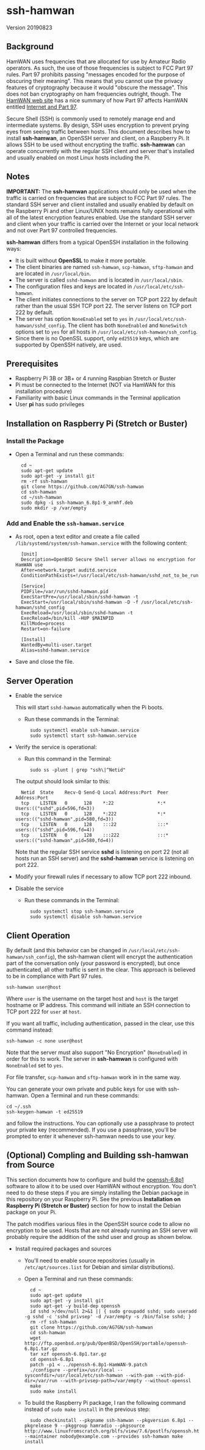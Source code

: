 # ssh-hamwan
Version 20190823

## Background

HamWAN uses frequencies that are allocated for use by Amateur Radio operators.  As such, the use of those frequencies is subject to FCC Part 97 rules.  Part 97 prohibits passing "messages encoded for the purpose of obscuring their meaning".  This means that you cannot use the privacy features of cryptography because it would "obscure the message".  This does not ban cryptography on ham frequencies outright, though.  The [HamWAN web site](http://hamwan.org) has a nice summary of how Part 97 affects HamWAN entitled [Internet and Part 97](http://hamwan.org/Administrative/Internet%20and%20Part%2097.html).

Secure Shell (SSH) is commonly used to remotely manage end and intermediate systems.  By design, SSH uses encryption to prevent prying eyes from seeing traffic between hosts.  This document describes how to install __ssh-hamwan__, an OpenSSH server and client, on a Raspberry Pi.  It allows SSH to be used without encrypting the traffic.  __ssh-hamwan__ can operate concurrently with the regular SSH client and server that's installed and usually enabled on most Linux hosts including the Pi.

## Notes

__IMPORTANT:__ The __ssh-hamwan__ applications should only be used when the traffic is carried on frequencies that are subject to FCC Part 97 rules.  The standard SSH server and client installed and usually enabled by default on the Raspberry Pi and other Linux/UNIX hosts remains fully operational with all of the latest encryption features enabled.  Use the standard SSH server and client when your traffic is carried over the Internet or your local network and not over Part 97 controlled frequencies.

__ssh-hamwan__ differs from a typical OpenSSH installation in the following ways:

- It is built without __OpenSSL__ to make it more portable.
- The client binaries are named `ssh-hamwan`, `scp-hamwan`, `sftp-hamwan` and are located in `/usr/local/bin`.  
- The server is called `sshd-hamwan` and is located in `/usr/local/sbin`.
- The configuration files and keys are located in `/usr/local/etc/ssh-hamwan`.
- The client initiates connections to the server on TCP port 222 by default rather than the usual SSH TCP port 22.  The server listens on TCP port 222 by default.
- The server has option `NoneEnabled` set to `yes` in `/usr/local/etc/ssh-hamwan/sshd_config`.  The client has both `NoneEnabled` and `NoneSwitch` options set to `yes` for all hosts in `/usr/local/etc/ssh-hamwan/ssh_config`.
- Since there is no OpenSSL support, only `ed25519` keys, which are supported by OpenSSH natively, are used.

## Prerequisites

- Raspberry Pi 3B or 3B+ or 4 running Raspbian Stretch or Buster
- Pi must be connected to the Internet (NOT via HamWAN for this installation procedure)
- Familiarity with basic Linux commands in the Terminal application
- User __pi__ has sudo privileges

## Installation on Raspberry Pi (Stretch or Buster)

### Install the Package

- Open a Terminal and run these commands:

		cd ~
		sudo apt-get update
		sudo apt-get -y install git
		rm -rf ssh-hamwan
		git clone https://github.com/AG7GN/ssh-hamwan
		cd ssh-hamwan
		cd ~/ssh-hamwan
		sudo dpkg -i ssh-hamwan_6.8p1-9_armhf.deb
		sudo mkdir -p /var/empty

### Add and Enable the `ssh-hamwan.service`

- As root, open a text editor and create a file called `/lib/systemd/system/ssh-hamwan.service` with the following content:

		[Unit]
		Description=OpenBSD Secure Shell server allows no encryption for HamWAN use
		After=network.target auditd.service
		ConditionPathExists=!/usr/local/etc/ssh-hamwan/sshd_not_to_be_run
		
		[Service]
		PIDFile=/var/run/sshd-hamwan.pid
		ExecStartPre=/usr/local/sbin/sshd-hamwan -t
		ExecStart=/usr/local/sbin/sshd-hamwan -D -f /usr/local/etc/ssh-hamwan/sshd_config
		ExecReload=/usr/local/sbin/sshd-hamwan -t
		ExecReload=/bin/kill -HUP $MAINPID
		KillMode=process
		Restart=on-failure
		
		[Install]
		WantedBy=multi-user.target
		Alias=sshd-hamwan.service
		
- Save and close the file.

## Server Operation

- Enable the service

	This will start `sshd-hamwan` automatically when the Pi boots.

	- Run these commands in the Terminal:
	
			sudo systemctl enable ssh-hamwan.service
			sudo systemctl start ssh-hamwan.service
		
- Verify the service is operational:

	- Run this command in the Terminal:
	
			sudo ss -plunt | grep "ssh\|^Netid"
		
	The output should look similar to this:
	
		Netid  State    Recv-Q Send-Q Local Address:Port  Peer Address:Port              
		tcp    LISTEN   0      128    *:22                *:*              Users:(("sshd",pid=596,fd=3))
		tcp    LISTEN   0      128    *:222               *:*              users:(("sshd-hamwan",pid=580,fd=3))
		tcp    LISTEN   0      128    :::22               :::*             users:(("sshd",pid=596,fd=4))
		tcp    LISTEN   0      128    :::222              :::*             users:(("sshd-hamwan",pid=580,fd=4))
		
	Note that the regular SSH service __sshd__ is listening on port 22 (not all hosts run an SSH server) and the __sshd-hamwan__ service is listening on port 222.
	
- Modify your firewall rules if necessary to allow TCP port 222 inbound.

- Disable the service
	- Run these commands in the Terminal:
	
			sudo systemctl stop ssh-hamwan.service
			sudo systemctl disable ssh-hamwan.service

## Client Operation

By default (and this behavior can be changed in `/usr/local/etc/ssh-hamwan/ssh_config`), the ssh-hamwan client will encrypt the authentication part of the conversation only (your password is encrypted), but once authenticated, all other traffic is sent in the clear.  This approach is believed to be in compliance with Part 97 rules.

	ssh-hamwan user@host
		
Where `user` is the username on the target host and `host` is the target hostname or IP address.  This command will initiate an SSH connection to TCP port 222 for `user` at `host`.

If you want all traffic, including authentication, passed in the clear, use this command instead:

	ssh-hamwan -c none user@host

Note that the server must also support "No Encryption" (`NoneEnabled`) in order for this to work.  The server in __ssh-hamwan__ is configured with `NoneEnabled` set to `yes`.

For file transfer, `scp-hamwan` and `sftp-hamwan` work in in the same way.

You can generate your own private and public keys for use with ssh-hamwan.  Open a Terminal and run these commands:

	cd ~/.ssh
	ssh-keygen-hamwan -t ed25519

and follow the instructions.  You can optionally use a passphrase to protect your private key (recommended).  If you use a passphrase, you'll be prompted to enter it whenever ssh-hamwan needs to use your key.

## (Optional) Compling and Building ssh-hamwan from Source

This section documents how to configure and build the [openssh-6.8p1](http://anduin.linuxfromscratch.org/~bdubbs/blfs-book-xsl/postlfs/openssh.html) software to allow it to be used over HamWAN without encryption.  You don't need to do these steps if you are simply installing the Debian package in this repository on your Raspberry Pi.  See the previous __Installation on Raspberry Pi (Stretch or Buster)__ section for how to install the Debian package on your Pi.  

The patch modifies various files in the OpenSSH source code to allow no encryption to be used.  Hosts that are not already running an SSH server will probably require the addition of the sshd user and group as shown below.

- Install required packages and sources

	- You'll need to enable source repositories (usually in `/etc/apt/sources.list` for Debian and similar distributions).

	- Open a Terminal and run these commands:
	
			cd ~
			sudo apt-get update
			sudo apt-get -y install git
			sudo apt-get -y build-dep openssh
			id sshd >/dev/null 2>&1 || { sudo groupadd sshd; sudo useradd -g sshd -c 'sshd privsep' -d /var/empty -s /bin/false sshd; }
			rm -rf ssh-hamwan
			git clone https://github.com/AG7GN/ssh-hamwan
			cd ssh-hamwan
			wget http://ftp.openbsd.org/pub/OpenBSD/OpenSSH/portable/openssh-6.8p1.tar.gz
			tar xzf openssh-6.8p1.tar.gz
			cd openssh-6.8p1
			patch -p1 < ../openssh-6.8p1-HamWAN-9.patch
			./configure --prefix=/usr/local --sysconfdir=/usr/local/etc/ssh-hamwan --with-pam --with-pid-dir=/var/run --with-privsep-path=/var/empty --without-openssl
			make
			sudo make install
		
	- To build the Raspberry Pi package, I ran the following command instead of `sudo make install` in the previous step:
	
			sudo checkinstall --pkgname ssh-hamwan --pkgversion 6.8p1 --pkgrelease 9 --pkggroup hamradio --pkgsource http://www.linuxfromscratch.org/blfs/view/7.6/postlfs/openssh.html --maintainer nobody@example.com --provides ssh-hamwan make install
		






	  
